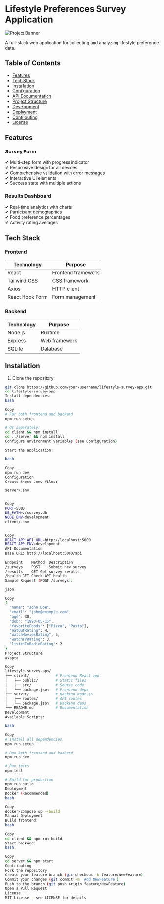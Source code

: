 # Lifestyle Preferences Survey Application

![Project Banner](https://via.placeholder.com/1200x400?text=Lifestyle+Survey+App)

A full-stack web application for collecting and analyzing lifestyle preference data.

## Table of Contents
- [Features](#features)
- [Tech Stack](#tech-stack)
- [Installation](#installation)
- [Configuration](#configuration)
- [API Documentation](#api-documentation)
- [Project Structure](#project-structure)
- [Development](#development)
- [Deployment](#deployment)
- [Contributing](#contributing)
- [License](#license)

## Features

### Survey Form
✔ Multi-step form with progress indicator  
✔ Responsive design for all devices  
✔ Comprehensive validation with error messages  
✔ Interactive UI elements  
✔ Success state with multiple actions  

### Results Dashboard
✔ Real-time analytics with charts  
✔ Participant demographics  
✔ Food preference percentages  
✔ Activity rating averages  

## Tech Stack

### Frontend
| Technology        | Purpose               |
|-------------------|-----------------------|
| React             | Frontend framework    |
| Tailwind CSS      | CSS framework         |
| Axios             | HTTP client           |
| React Hook Form   | Form management       |

### Backend
| Technology     | Purpose           |
|----------------|-------------------|
| Node.js        | Runtime           |
| Express        | Web framework     |
| SQLite         | Database          |

## Installation

1. Clone the repository:
```bash
git clone https://github.com/your-username/lifestyle-survey-app.git
cd lifestyle-survey-app
Install dependencies:
bash

Copy
# For both frontend and backend
npm run setup

# Or separately:
cd client && npm install
cd ../server && npm install
Configure environment variables (see Configuration)

Start the application:

bash

Copy
npm run dev
Configuration
Create these .env files:

server/.env


Copy
PORT=5000
DB_PATH=./survey.db
NODE_ENV=development
client/.env


Copy
REACT_APP_API_URL=http://localhost:5000
REACT_APP_ENV=development
API Documentation
Base URL: http://localhost:5000/api

Endpoint	Method	Description
/surveys	POST	Submit new survey
/results	GET	Get survey results
/health	GET	Check API health
Sample Request (POST /surveys):

json

Copy
{
  "name": "John Doe",
  "email": "john@example.com",
  "age": 30,
  "dob": "1993-05-15",
  "favoriteFoods": ["Pizza", "Pasta"],
  "eatOutRating": 4,
  "watchMoviesRating": 5,
  "watchTVRating": 3,
  "listenToRadioRating": 2
}
Project Structure
axapta

Copy
lifestyle-survey-app/
├── client/            # Frontend React app
│   ├── public/        # Static files
│   ├── src/           # Source code
│   └── package.json   # Frontend deps
├── server/            # Backend Node.js
│   ├── routes/        # API routes
│   └── package.json   # Backend deps
└── README.md          # Documentation
Development
Available Scripts:

bash

Copy
# Install all dependencies
npm run setup

# Run both frontend and backend
npm run dev

# Run tests
npm test

# Build for production
npm run build
Deployment
Docker (Recommended)
bash

Copy
docker-compose up --build
Manual Deployment
Build frontend:
bash

Copy
cd client && npm run build
Start backend:
bash

Copy
cd server && npm start
Contributing
Fork the repository
Create your feature branch (git checkout -b feature/NewFeature)
Commit your changes (git commit -m 'Add NewFeature')
Push to the branch (git push origin feature/NewFeature)
Open a Pull Request
License
MIT License - see LICENSE for details
